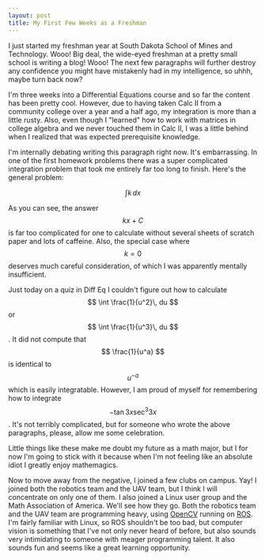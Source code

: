 ```yaml
---
layout: post
title: My First Few Weeks as a Freshman
---
```


I just started my freshman year at South Dakota School of Mines and Technology. Wooo! Big deal, the wide-eyed freshman at a pretty small school is writing a blog! Wooo! The next few paragraphs will further destroy any confidence you might have mistakenly had in my intelligence, so uhhh, maybe turn back now?

I'm three weeks into a Differential Equations course and so far the content has been pretty cool. However, due to having taken Calc II from a community college over a year and a half ago, my integration is more than a little rusty. Also, even though I "learned" how to work with matrices in college algebra and we never touched them in Calc II, I was a little behind when I realized that was expected prerequisite knowledge.

I'm internally debating writing this paragraph right now. It's embarrassing. In one of the first homework problems there was a super complicated integration problem that took me entirely far too long to finish. Here's the general problem:

$$ \int k\, dx $$

As you can see, the answer $$ kx + C $$ is far too complicated for one to calculate without several sheets of scratch paper and lots of caffeine. Also, the special case where $$ k = 0 $$ deserves much careful consideration, of which I was apparently mentally insufficient.

Just today on a quiz in Diff Eq I couldn't figure out how to calculate $$ \int \frac{1}{u^2}\, du $$ or $$ \int \frac{1}{u^3}\, du $$. It did not compute that $$ \frac{1}{u^a} $$ is identical to $$ u^{-a} $$ which is easily integratable. However, I am proud of myself for remembering how to integrate $$ -\tan 3x \sec^3 3x $$. It's not terribly complicated, but for someone who wrote the above paragraphs, please, allow me some celebration.

Little things like these make me doubt my future as a math major, but I for now I'm going to stick with it because when I'm not feeling like an absolute idiot I greatly enjoy mathemagics.

Now to move away from the negative, I joined a few clubs on campus. Yay! I joined both the robotics team and the UAV team, but I think I will concentrate on only one of them. I also joined a Linux user group and the Math Association of America. We'll see how they go. Both the robotics team and the UAV team are programming heavy, using [OpenCV](http://opencv.org/) running on [ROS](http://www.ros.org/). I'm fairly familiar with Linux, so ROS shouldn't be too bad, but computer vision is something that I've not only never heard of before, but also sounds very intimidating to someone with meager programming talent. It also sounds fun and seems like a great learning opportunity.
